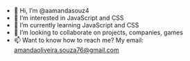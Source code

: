 - 👋 Hi, I’m @aamandasouz4
- 👀 I’m interested in JavaScript and CSS 
- 🌱 I’m currently learning JavaScript and CSS 
- 💞️ I’m looking to collaborate on projects, companies, games
- 📫 Want to know how to reach me? My email: amandaoliveira.souza76@gmail.com

<!---
aamandasouz4/aamandasouz4 is a ✨ special ✨ repository because its `README.md` (this file) appears on your GitHub profile.
You can click the Preview link to take a look at your changes.
--->
